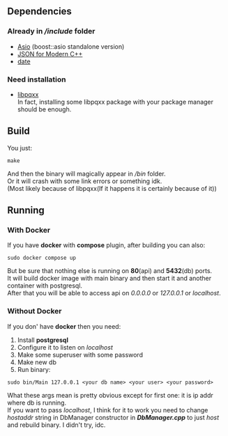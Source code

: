 Dependencies
------------
### Already in */include* folder ###
* [Asio](https://think-async.com/Asio/AsioStandalone.html) (boost::asio standalone version)
* [JSON for Modern C++](https://github.com/nlohmann/json)
* [date](https://github.com/HowardHinnant/date)
### Need installation ##
* [libpqxx](https://github.com/jtv/libpqxx)  
In fact, installing some libpqxx package with your package manager should be enough.

Build
-----
You just:
```
make
```
And then the binary will magically appear in */bin* folder.  
Or it will crash with some link errors or something idk.   
(Most likely because of libpqxx(If it happens it is certainly because of it))

Running
-------
### With Docker ###
If you have **docker** with **compose** plugin, after building you can also:
```
sudo docker compose up
```
But be sure that nothing else is running on **80**(api) and **5432**(db) ports.  
It will build docker image with main binary and then start it and another container with postgresql.  
After that you will be able to access api on *0.0.0.0* or *127.0.0.1* or *localhost*.

### Without Docker ###
If you don' have **docker** then you need:
1. Install **postgresql**
2. Configure it to listen on *localhost*
3. Make some superuser with some password
4. Make new db
5. Run binary:
```
sudo bin/Main 127.0.0.1 <your db name> <your user> <your password>
```
What these args mean is pretty obvious except for first one:
it is ip addr where db is running.  
If you want to pass *localhost*, I think for it to work you need to change *hostaddr* string in DbManager constructor in ***DbManager.cpp*** to just *host* and rebuild binary. I didn't try, idc.
